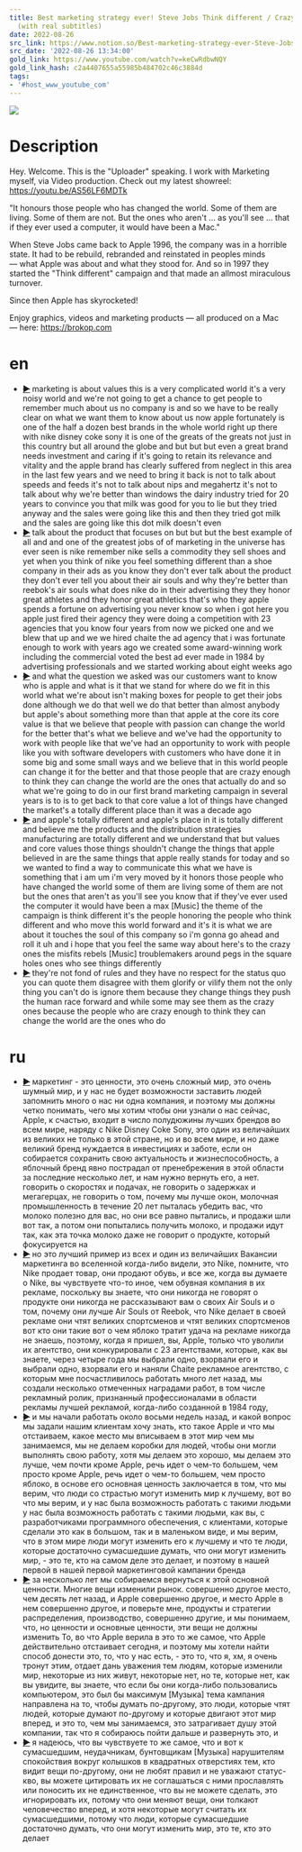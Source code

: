 ```yaml
---
title: Best marketing strategy ever! Steve Jobs Think different / Crazy ones speech
  (with real subtitles)
date: 2022-08-26
src_link: https://www.notion.so/Best-marketing-strategy-ever-Steve-Jobs-Think-different-Crazy-ones-speech-with-real-subtitles--30f222e497204c198dacb31675abae93
src_date: '2022-08-26 13:34:00'
gold_link: https://www.youtube.com/watch?v=keCwRdbwNQY
gold_link_hash: c2a4407655a55985b484702c46c3884d
tags:
- '#host_www_youtube_com'
---
```


![](https://www.youtube.com/watch?v=keCwRdbwNQY) 
# Description 
Hey. Welcome. This is the "Uploader" speaking. I work with Marketing myself, via Video production. Check out my latest showreel: https://youtu.be/AS56LF6MDTk

"It honours those people who has changed the world. Some of them are living. Some of them are not. But the ones who aren't ... as you'll see ... that if they ever used a computer, it would have been a Mac."

When Steve Jobs came back to Apple 1996, the company was in a horrible state. It had to be rebuild, rebranded and reinstated in peoples minds — what Apple was about and what they stood for. 
And so in 1997 they started the "Think different" campaign and that made an allmost miraculous turnover.

Since then Apple has skyrocketed!

Enjoy graphics, videos and marketing products — all produced on a Mac — here:
https://brokop.com
# en
 - ~~[▶](https://www.youtube.com/watch?v=keCwRdbwNQY&t=6)~~  marketing is about values this is a very complicated world it's a very noisy world and we're not going to get a chance to get people to remember much about us no company is and so we have to be really clear on what we want them to know about us now apple fortunately is one of the half a dozen best brands in the whole world right up there with nike disney coke sony it is one of the greats of the greats not just in this country but all around the globe and but but but even a great brand needs investment and caring if it's going to retain its relevance and vitality and the apple brand has clearly suffered from neglect in this area in the last few years and we need to bring it back is not to talk about speeds and feeds it's not to talk about nips and megahertz it's not to talk about why we're better than windows the dairy industry tried for 20 years to convince you that milk was good for you to lie but they tried anyway and the sales were going like this and then they tried got milk and the sales are going like this dot milk doesn't even 
 - ~~[▶](https://www.youtube.com/watch?v=keCwRdbwNQY&t=89)~~  talk about the product that focuses on but but but the best example of all and and one of the greatest jobs of of marketing in the universe has ever seen is nike remember nike sells a commodity they sell shoes and yet when you think of nike you feel something different than a shoe company in their ads as you know they don't ever talk about the product they don't ever tell you about their air souls and why they're better than reebok's air souls what does nike do in their advertising they they honor great athletes and they honor great athletics that's who they apple spends a fortune on advertising you never know so when i got here you apple just fired their agency they were doing a competition with 23 agencies that you know four years from now we picked one and we blew that up and we we hired chaite the ad agency that i was fortunate enough to work with years ago we created some award-winning work including the commercial voted the best ad ever made in 1984 by advertising professionals and we started working about eight weeks ago 
 - ~~[▶](https://www.youtube.com/watch?v=keCwRdbwNQY&t=171)~~  and what the question we asked was our customers want to know who is apple and what is it that we stand for where do we fit in this world what we're about isn't making boxes for people to get their jobs done although we do that well we do that better than almost anybody but apple's about something more than that apple at the core its core value is that we believe that people with passion can change the world for the better that's what we believe and we've had the opportunity to work with people like that we've had an opportunity to work with people like you with software developers with customers who have done it in some big and some small ways and we believe that in this world people can change it for the better and that those people that are crazy enough to think they can change the world are the ones that actually do and so what we're going to do in our first brand marketing campaign in several years is to is to get back to that core value a lot of things have changed the market's a totally different place than it was a decade ago 
 - ~~[▶](https://www.youtube.com/watch?v=keCwRdbwNQY&t=260)~~  and apple's totally different and apple's place in it is totally different and believe me the products and the distribution strategies manufacturing are totally different and we understand that but values and core values those things shouldn't change the things that apple believed in are the same things that apple really stands for today and so we wanted to find a way to communicate this what we have is something that i am um i'm very moved by it honors those people who have changed the world some of them are living some of them are not but the ones that aren't as you'll see you know that if they've ever used the computer it would have been a max [Music] the theme of the campaign is think different it's the people honoring the people who think different and who move this world forward and it's it is what we are about it touches the soul of this company so i'm gonna go ahead and roll it uh and i hope that you feel the same way about here's to the crazy ones the misfits rebels [Music] troublemakers around pegs in the square holes ones who see things differently 
 - ~~[▶](https://www.youtube.com/watch?v=keCwRdbwNQY&t=372)~~  they're not fond of rules and they have no respect for the status quo you can quote them disagree with them glorify or vilify them not the only thing you can't do is ignore them because they change things they push the human race forward and while some may see them as the crazy ones because the people who are crazy enough to think they can change the world are the ones who do 
# ru
 - ~~[▶](https://www.youtube.com/watch?v=keCwRdbwNQY&t=6)~~  маркетинг - это ценности, это очень сложный мир, это очень шумный мир, и у нас не будет возможности заставить людей запомнить много о нас ни одна компания, и поэтому мы должны четко понимать, чего мы хотим  чтобы они узнали о нас сейчас, Apple, к счастью, входит в число полудюжины лучших брендов во всем мире, наряду с Nike Disney Coke Sony, это один из величайших из великих не только в этой стране, но и во всем мире, и но даже великий бренд нуждается в инвестициях и заботе, если он собирается сохранить свою актуальность и жизнеспособность, а яблочный бренд явно пострадал от пренебрежения в этой области за последние несколько лет, и нам нужно вернуть его, а нет.  говорить о скоростях и подачах, не говорить о задержках и мегагерцах, не говорить о том, почему мы лучше окон, молочная промышленность в течение 20 лет пыталась убедить вас, что молоко полезно для вас, но они все равно пытались, и продажи шли вот так, а потом они попытались получить молоко, и продажи идут так, как эта точка молоко даже не говорит о продукте, который фокусируется на 
 - ~~[▶](https://www.youtube.com/watch?v=keCwRdbwNQY&t=94)~~  но это лучший пример из всех и один из величайших  Вакансии маркетинга во вселенной когда-либо видели, это Nike, помните, что Nike продает товар, они продают обувь, и все же, когда вы думаете о Nike, вы чувствуете что-то иное, чем обувная компания в их рекламе, поскольку вы знаете, что они никогда не говорят о продукте  они никогда не рассказывают вам о своих Air Souls и о том, почему они лучше Air Souls от Reebok, что Nike делает в своей рекламе они чтят великих спортсменов и чтят великих спортсменов вот кто они такие вот о чем яблоко тратит  удача на рекламе никогда не знаешь, поэтому, когда я пришел, вы, Apple, только что уволили их агентство, они конкурировали с 23 агентствами, которые, как вы знаете, через четыре года мы выбрали одно, взорвали его и выбрали одно, взорвали его и наняли Chaite  рекламное агентство, с которым мне посчастливилось работать много лет назад, мы создали несколько отмеченных наградами работ, в том числе рекламный ролик, признанный профессионалами в области рекламы лучшей рекламой, когда-либо созданной в 1984 году, 
 - ~~[▶](https://www.youtube.com/watch?v=keCwRdbwNQY&t=166)~~  и мы начали работать около восьми недель назад, и какой вопрос мы задали нашим клиентам  хочу знать, кто такое Apple и что мы отстаиваем, какое место мы вписываем в этот мир чем мы занимаемся, мы не делаем коробки для людей, чтобы они могли выполнять свою работу, хотя мы делаем это хорошо, мы делаем это лучше, чем почти кроме Apple, речь идет о чем-то большем, чем просто кроме Apple, речь идет о чем-то большем, чем просто яблоко, в основе его основная ценность заключается в том, что мы верим, что люди со страстью могут изменить мир к лучшему, вот во что мы верим, и у нас была возможность работать с такими людьми  у нас была возможность работать с такими людьми, как вы, с разработчиками программного обеспечения, с клиентами, которые сделали это как в большом, так и в маленьком виде, и мы верим, что в этом мире люди могут изменить его к лучшему и что те люди, которые достаточно сумасшедшие думать, что они могут изменить мир, - это те, кто на самом деле это делает, и поэтому в нашей первой в нашей первой маркетинговой кампании бренда 
 - ~~[▶](https://www.youtube.com/watch?v=keCwRdbwNQY&t=249)~~  за несколько лет мы собираемся вернуться к этой основной ценности. Многие вещи изменили рынок.  совершенно другое место, чем десять лет назад, и Apple совершенно другое, и место Apple в нем совершенно другое, и поверьте мне, продукты и стратегии распределения, производство, совершенно другие, и мы понимаем, что, но ценности и основные ценности, эти вещи не должны изменить То, во что Apple верила в это то же самое, что Apple действительно отстаивает сегодня, и поэтому мы хотели найти способ донести это, то, что у нас есть, - это то, что я, хм, я очень тронут этим, отдает дань уважения тем людям, которые  изменили мир, некоторые из них живут, некоторые нет, но те, которые нет, как вы увидите, вы знаете, что если бы они когда-либо пользовались компьютером, это был бы максимум [Музыка] тема  кампания направлена ​​на то, чтобы думать по-другому, это люди, которые чтят людей, которые думают по-другому и которые двигают этот мир вперед, и это то, чем мы занимаемся, это затрагивает душу этой компании, так что я собираюсь пойти дальше и развернуть это, и 
 - ~~[▶](https://www.youtube.com/watch?v=keCwRdbwNQY&t=346)~~  я надеюсь, что  вы чувствуете то же самое, что и вот к сумасшедшим, неудачникам, бунтовщикам [Музыка] нарушителям спокойствия вокруг колышков в квадратных отверстиях тем, кто видит вещи по-другому, они не любят правил и не уважают статус-кво, вы можете  цитировать их не соглашаться с ними прославлять или поносить их не единственное, что вы не можете сделать, это игнорировать их, потому что они меняют вещи, они толкают человечество вперед, и хотя некоторые могут считать их сумасшедшими, потому что люди, которые сумасшедшие  достаточно думать, что они могут изменить мир, это те, кто это делает